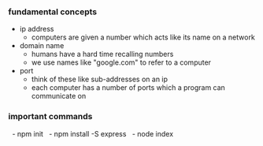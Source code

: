 <!-- no-select -->

### fundamental concepts
- ip address
  - computers are given a number which acts like its name on a network
- domain name
  - humans have a hard time recalling numbers
  - we use names like "google.com" to refer to a computer
- port
  - think of these like sub-addresses on an ip
  - each computer has a number of ports which a program can communicate on

### important commands
  - npm init
  - npm install -S express
  - node index
